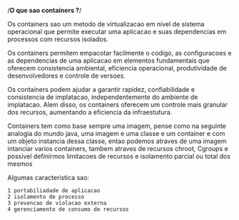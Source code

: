 /**O que sao containers ?**/

Os containers sao um metodo de virtualizacao em nivel de sistema operacional que permite executar uma aplicacao e suas dependencias em processos com recursos isolados.

Os containers permitem empacotar facilmente o codigo, as configuracoes e as dependencias de uma aplicacao em elementos fundamentais que oferecem consistencia ambiental, eficiencia operacional, produtividade de desenvolvedores e controle de versoes.

Os containers podem ajudar a garantir rapidez, confiabilidade e consistencia de implatacao, independentemente do ambiente de implatacao. Alem disso, os containers oferecem um controle mais granular dos recursos, aumentando a eficiencia da infraestutura.

Containers tem como base sempre uma imagem, pense como na seguinte analogia do mundo java, uma imagem e uma classe e um container e com um objeto instancia dessa classe, entao podemos atraves de uma imagem intanciar varios containers, tambem atraves de recursos chroot, Cgroups e possivel definirmos limitacoes de recursos e isolamento parcial ou total dos mesmos

Algumas caracteristica sao:

    1 portabiliadade de aplicacao
    2 isolamento de processo
    3 prevencao de violacao externa
    4 gerenciamento de consumo de recursos
